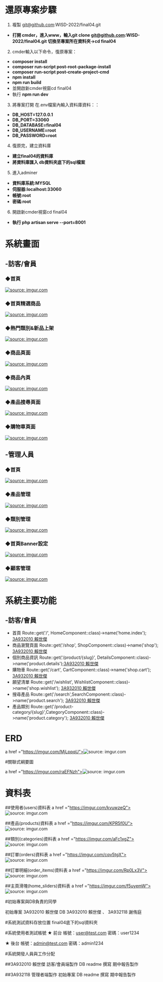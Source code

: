 # 還原專案步驟
1. 複製 git@github.com:WISD-2022/final04.git
- **打開 cmder，進入www，輸入git clone git@github.com:WISD-2022/final04.git 切換至專案所在資料夾->cd final04**

2. cmder輸入以下命令，復原專案：
- **composer install**
- **composer run‐script post‐root‐package‐install**
- **composer run‐script post‐create‐project‐cmd** 
- **npm install** 
- **npm run build**
- 並開啟新cmder視窗cd final04
- 執行 **npm run dev**

3. 將專案打開 在.env檔案內輸入資料庫資料：：
- **DB_HOST=127.0.0.1**
- **DB_PORT=33060**
- **DB_DATABASE=final04**
- **DB_USERNAME=root**
- **DB_PASSWORD=root**

4. 復原完，建立資料庫
- **建立final04的資料庫**
- **將資料庫匯入 db資料夾底下的sql檔案**

5. 進入adminer
- **資料庫系統:MYSQL**
- **伺服器:localhost:33060**
- **帳號:root**
- **密碼:root**
6. 開啟新cmder視窗cd final04
- **執行 php artisan serve --port=8001**



# 系統畫面

## -訪客/會員

### ◆首頁
<a href ="https://imgur.com/IJFZVhQ"><img src="https://imgur.com/IJFZVhQ.png" title="source: imgur.com" /></a>
### ◆首頁精選商品
<a href ="https://imgur.com/Lp5bbBI"><img src="https://imgur.com/Lp5bbBI.png" title="source: imgur.com" /></a>
### ◆熱門類別&新品上架
<a href ="https://imgur.com/lrXhrFE"><img src="https://imgur.com/lrXhrFE.png" title="source: imgur.com" /></a>
### ◆商品頁面
<a href ="https://imgur.com/Lp5bbBI"><img src="https://imgur.com/Lp5bbBI.png" title="source: imgur.com" /></a>
### ◆商品內頁
<a href ="https://imgur.com/OkrqJVU"><img src="https://imgur.com/OkrqJVU.png" title="source: imgur.com" /></a>
### ◆產品搜尋頁面
<a href ="https://imgur.com/4GMivov"><img src="https://imgur.com/4GMivov.png" title="source: imgur.com" /></a>
### ◆購物車頁面
<a href ="https://imgur.com/2RZ9hnL"><img src="https://imgur.com/2RZ9hnL.png" title="source: imgur.com" /></a>

## -管理人員
### ◆首頁
<a href ="https://imgur.com/eZYeHa9"><img src="https://imgur.com/eZYeHa9.png" title="source: imgur.com" /></a>
### ◆產品管理
<a href ="https://imgur.com/IYFb8P6"><img src="https://imgur.com/IYFb8P6.png" title="source: imgur.com" /></a>
### ◆類別管理
<a href ="https://imgur.com/BmTbMfp"><img src="https://imgur.com/BmTbMfp.png" title="source: imgur.com" /></a>
### ◆首頁Banner設定
<a href ="https://imgur.com/MjLppqU"><img src="https://imgur.com/MjLppqU.png" title="source: imgur.com" /></a>
### ◆顧客管理
<a href ="https://imgur.com/PMldpJH"><img src="https://imgur.com/PMldpJH.png" title="source: imgur.com" /></a>

   
# 系統主要功能

## -訪客/會員
  - 首頁 Route::get('/', HomeComponent::class)->name('home.index');  [3A932010 賴世傑](https://github.com/3A932010)
  - 商品瀏覽頁面 Route::get('/shop', ShopComponent::class)->name('shop'); [3A932010 賴世傑](https://github.com/3A932010)
  - 個別商品資訊 Route::get('/product/{slug}', DetailsComponent::class)->name('product.details');[3A932010 賴世傑](https://github.com/3A932010)
  - 購物車 Route::get('/cart', CartComponent::class)->name('shop.cart'); [3A932010 賴世傑](https://github.com/3A932010)
  - 願望清單 Route::get('/wishlist', WishlistComponent::class)->name('shop.wishlist'); [3A932010 賴世傑](https://github.com/3A932010)
  - 搜尋產品 Route::get('/search',SearchComponent::class)->name('product.search'); [3A932010 賴世傑](https://github.com/3A932010)
  - 產品類別 Route::get('/product-category/{slug}',CategoryComponent::class)->name('product.category'); [3A932010 賴世傑](https://github.com/3A932010)
  
  
  
  
# ERD
a href ="https://imgur.com/MjLppqU"><img src="https://imgur.com/MjLppqU.png" title="source: imgur.com" /></a>


#關聯式綱要圖

a href ="https://imgur.com/raEFNzh"><img src="https://imgur.com/raEFNzh.png" title="source: imgur.com" /></a>



# 資料表

##使用者(users)資料表
a href ="https://imgur.com/kvuwzeQ"><img src="https://imgur.com/kvuwzeQ.png" title="source: imgur.com" /></a>

##產品(products)資料表
a href ="https://imgur.com/KPR5f0U"><img src="https://imgur.com/KPR5f0U.png" title="source: imgur.com" /></a>

##類別(categories)資料表
a href ="https://imgur.com/aFc1xgZ"><img src="https://imgur.com/aFc1xgZ.png" title="source: imgur.com" /></a>

##訂單(orders)資料表
a href ="https://imgur.com/cqv5tgX"><img src="https://imgur.com/cqv5tgX.png" title="source: imgur.com" /></a>

##訂單明細(order_items)資料表
a href ="https://imgur.com/Rp0Lx3V"><img src="https://imgur.com/Rp0Lx3V.png" title="source: imgur.com" /></a>

##主頁滑塊(home_sliders)資料表
a href ="https://imgur.com/f5uyemW"><img src="https://imgur.com/f5uyemW.png" title="source: imgur.com" /></a>


#初始專案與DB負責的同學

初始專案 3A932010 賴世傑
DB 3A932010 賴世傑 、 3A932118 謝侑庭
  
#系統測試資料存放位置
 final04底下的sql資料夾
 
#系統使用者測試帳號
★ 前台
     帳號：user@test.com
     密碼：user1234
    
★ 後台
     帳號：admin@test.com
     密碼：admin1234
	 
#系統開發人員與工作分配
  
##3A932010  賴世傑
  訪客/會員端製作
  DB 
  readme 撰寫
  期中報告製作
  
##3A932118
  管理者端製作
  初始專案
  DB
  readme 撰寫
  期中報告製作
 










